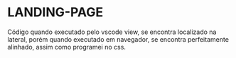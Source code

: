 # LANDING-PAGE
Código quando executado pelo vscode view, se encontra localizado na lateral, porém quando executado em navegador, se encontra perfeitamente alinhado, assim como programei no css.
